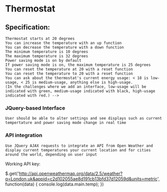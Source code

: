 # Thermostat



## Specification:

```
Thermostat starts at 20 degrees
You can increase the temperature with an up function
You can decrease the temperature with a down function
The minimum temperature is 10 degrees
The maximum temperature is 32 degrees
Power saving mode is on by default
If power saving mode is on, the maximum temperature is 25 degrees
You can reset the temperature at 20 with a reset function
You can reset the temperature to 20 with a reset function
You can ask about the thermostat's current energy usage: < 18 is low-usage, < 25 is medium-usage, anything else is high-usage.
(In the challenges where we add an interface, low-usage will be indicated with green, medium-usage indicated with black, high-usage indicated with red.) -->
```
### JQuery-based Interface
```
User should be able to alter settings and see displays such as current tempertature and power saving mode change in real time
```
### API integration
```
Use JQuery AJAX requests to integrate an API from Open Weather and display current temperatures your current location and for cities around the world, depending on user input
```

Working API key:

$.get('http://api.openweathermap.org/data/2.5/weather?q=London,uk&appid=c2d102055ae8d191cb13bfd37d12059d&units=metric', function(data) {
  console.log(data.main.temp);
})

